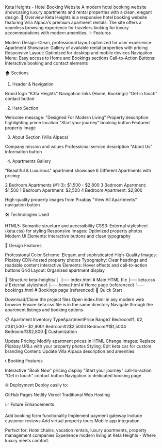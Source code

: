 Keta Heights - Hotel Booking Website
A modern hotel booking website showcasing luxury apartments and rental properties with a clean, elegant design.
🏨 Overview
Keta Heights is a responsive hotel booking website featuring Villa Alpaca's premium apartment rentals. The site offers a seamless browsing experience for travelers looking for luxury accommodations with modern amenities.
✨ Features

Modern Design: Clean, professional layout optimized for user experience
Apartment Showcase: Gallery of available rental properties with pricing
Responsive Layout: Optimized for desktop and mobile devices
Navigation Menu: Easy access to Home and Bookings sections
Call-to-Action Buttons: Interactive booking and contact elements

🏠 Sections
1. Header & Navigation

Brand logo "K3ta Heights"
Navigation links (Home, Bookings)
"Get in touch" contact button

2. Hero Section

Welcome message: "Designed For Modern Living"
Property description highlighting prime location
"Start your journey" booking button
Featured property image

3. About Section (Villa Alpaca)

Company mission and values
Professional service description
"About Us" information button

4. Apartments Gallery

"Beautiful & Luxurious" apartment showcase
6 Different Apartments with pricing:

2 Bedroom Apartments (#1-3): $1,500 - $2,800
3 Bedroom Apartment: $1,500
1 Bedroom Apartment: $2,500
4 Bedroom Apartment: $2,800


High-quality property images from Pixabay
"View All Apartments" navigation button

🛠️ Technologies Used

HTML5: Semantic structure and accessibility
CSS3: External stylesheet (keta.css) for styling
Responsive Images: Optimized property photos
Modern UI Elements: Interactive buttons and clean typography

🎨 Design Features

Professional Color Scheme: Elegant and sophisticated
High-Quality Images: Pixabay CDN-hosted property photos
Typography: Clear headings and readable content
Interactive Elements: Hover effects and call-to-action buttons
Grid Layout: Organized apartment display

📱 Structure
keta-heights/
│
├── index.html          # Main HTML file
├── keta.css           # External stylesheet
├── home.html          # Home page (referenced)
└── bookings.html      # Bookings page (referenced)
🚀 Quick Start

Download/Clone the project files
Open index.html in any modern web browser
Ensure keta.css file is in the same directory
Navigate through the apartment listings and booking options

📋 Apartment Inventory
TypeApartmentPrice Range2 Bedroom#1, #2, #3$1,500 - $2,8001 Bedroom#2$2,5003 Bedroom#1$1,5004 Bedroom#3$2,800
🔧 Customization

Update Pricing: Modify apartment prices in HTML
Change Images: Replace Pixabay URLs with your property photos
Styling: Edit keta.css for custom branding
Content: Update Villa Alpaca description and amenities

📞 Booking Features

Interactive "Book Now" pricing display
"Start your journey" call-to-action
"Get in touch" contact button
Navigation to dedicated booking page

🌐 Deployment
Deploy easily to:

GitHub Pages
Netlify
Vercel
Traditional Web Hosting

📈 Future Enhancements

Add booking form functionality
Implement payment gateway
Include customer reviews
Add virtual property tours
Mobile app integration


Perfect for: Hotel chains, vacation rentals, luxury apartments, property management companies
Experience modern living at Keta Heights - Where luxury meets comfort.
